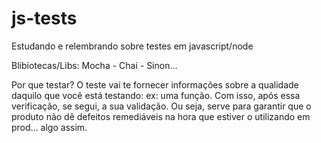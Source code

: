 # js-tests

Estudando e relembrando sobre testes em javascript/node

Blibiotecas/Libs: Mocha - Chai - Sinon...

Por que testar? O teste vai te fornecer informações sobre a qualidade daquilo que você está testando: ex: uma função. Com isso, após essa verificação, se segui, a sua validação. Ou seja, serve para garantir que o produto não dê defeitos remediáveis na hora que estiver o utilizando em prod... algo assim.